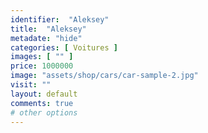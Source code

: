 ```yaml
---
identifier:  "Aleksey"
title:  "Aleksey"
metadate: "hide"
categories: [ Voitures ]
images: [ "" ]
price: 1000000
image: "assets/shop/cars/car-sample-2.jpg"
visit: ""
layout: default
comments: true
# other options
---
```


